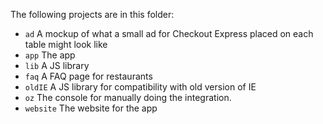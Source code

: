 The following projects are in this folder:

*	`ad`
	A mockup of what a small ad for Checkout Express placed on each table
	might look like
*	`app`
	The app
*	`lib`
	A JS library 
*	`faq`
	A FAQ page for restaurants
*	`oldIE`
	A JS library for compatibility with old version of IE 
*	`oz`
	The console for manually doing the integration.
*	`website`
	The website for the app
